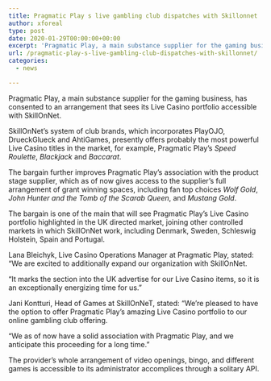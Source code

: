 ```yaml
---
title: Pragmatic Play s live gambling club dispatches with Skillonnet
author: xforeal 
type: post
date: 2020-01-29T00:00:00+00:00
excerpt: 'Pragmatic Play, a main substance supplier for the gaming business, has consented to an arrangement that sees its Live Casino portfolio accessible with SkillOnNet '
url: /pragmatic-play-s-live-gambling-club-dispatches-with-skillonnet/
categories:
  - news

---
```

Pragmatic Play, a main substance supplier for the gaming business, has consented to an arrangement that sees its Live Casino portfolio accessible with SkillOnNet.

SkillOnNet&rsquo;s system of club brands, which incorporates PlayOJO, DrueckGlueck and AhtiGames, presently offers probably the most powerful Live Casino titles in the market, for example, Pragmatic Play&rsquo;s _Speed Roulette_, _Blackjack_ and _Baccarat_.

The bargain further improves Pragmatic Play&rsquo;s association with the product stage supplier, which as of now gives access to the supplier&rsquo;s full arrangement of grant winning spaces, including fan top choices _Wolf Gold_, _John Hunter and the Tomb of the Scarab Queen_, and _Mustang Gold_.

The bargain is one of the main that will see Pragmatic Play&rsquo;s Live Casino portfolio highlighted in the UK directed market, joining other controlled markets in which SkillOnNet work, including Denmark, Sweden, Schleswig Holstein, Spain and Portugal.

Lana Bleichyk, Live Casino Operations Manager at Pragmatic Play, stated: &ldquo;We are excited to additionally expand our organization with SkillOnNet.

&ldquo;It marks the section into the UK advertise for our Live Casino items, so it is an exceptionally energizing time for us.&rdquo;

Jani Kontturi, Head of Games at SkillOnNeT, stated: &ldquo;We&rsquo;re pleased to have the option to offer Pragmatic Play&rsquo;s amazing Live Casino portfolio to our online gambling club offering.

&ldquo;We as of now have a solid association with Pragmatic Play, and we anticipate this proceeding for a long time.&rdquo;

The provider&rsquo;s whole arrangement of video openings, bingo, and different games is accessible to its administrator accomplices through a solitary API.